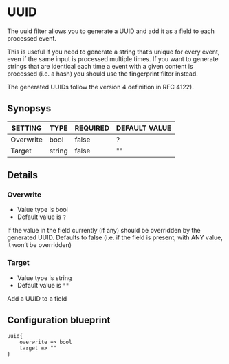 # UUID
The uuid filter allows you to generate a UUID and add it as a field to each processed event.

This is useful if you need to generate a string that’s unique for every event, even if the same input is processed multiple times. If you want to generate strings that are identical each time a event with a given content is processed (i.e. a hash) you should use the fingerprint filter instead.

The generated UUIDs follow the version 4 definition in RFC 4122).

## Synopsys


|  SETTING  |  TYPE  | REQUIRED | DEFAULT VALUE |
|-----------|--------|----------|---------------|
| Overwrite | bool   | false    | ?             |
| Target    | string | false    | ""            |


## Details

### Overwrite
* Value type is bool
* Default value is `?`

If the value in the field currently (if any) should be overridden by the generated UUID.
Defaults to false (i.e. if the field is present, with ANY value, it won’t be overridden)

### Target
* Value type is string
* Default value is `""`

Add a UUID to a field



## Configuration blueprint

```
uuid{
	overwrite => bool
	target => ""
}
```
